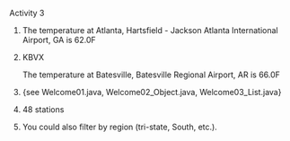 Activity 3

1. The temperature at Atlanta, Hartsfield - Jackson Atlanta International Airport, GA is 62.0F

2. KBVX

    The temperature at Batesville, Batesville Regional Airport, AR is 66.0F

3. {see Welcome01.java, Welcome02_Object.java, Welcome03_List.java}

4. 48 stations

5. You could also filter by region (tri-state, South, etc.).
